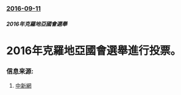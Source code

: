 ### [2016-09-11](/zh/news/2016/09/11/index.md)

##### 2016年克羅地亞國會選舉
# 2016年克羅地亞國會選舉進行投票。 




### 信息来源:

1. [中新網](http://www.chinanews.com/gj/2016/09-12/8001559.shtml)
